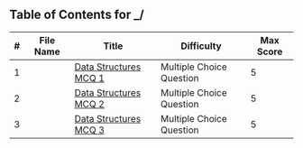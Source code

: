 ## Table of Contents for _/[]()

| #  | File Name | Title                   | Difficulty               | Max Score |
| -- | --------- | ----------------------- | ------------------------ | --------- |
| 1  |           | [Data Structures MCQ 1] | Multiple Choice Question | 5         |
| 2  |           | [Data Structures MCQ 2] | Multiple Choice Question | 5         |
| 3  |           | [Data Structures MCQ 3] | Multiple Choice Question | 5         |

[Data Structures MCQ 1]: https://www.hackerrank.com/challenges/how-well-do-you-know-trees/problem
[Data Structures MCQ 2]: https://www.hackerrank.com/challenges/are-you-an-expert-on-data-structures/problem
[Data Structures MCQ 3]: https://www.hackerrank.com/challenges/are-you-an-expert-on-data-structures-1/problem
